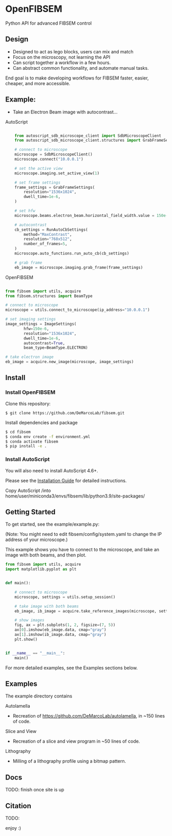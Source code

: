 # OpenFIBSEM
Python API for advanced FIBSEM control

## Design
- Designed to act as lego blocks, users can mix and match
- Focus on the microscopy, not learning the API
- Can script together a workflow in a few hours. 
- Can abstract common functionality, and automate manual tasks.

End goal is to make developing workflows for FIBSEM faster, easier, cheaper, and more accessible. 

## Example:
- Take an Electron Beam image with autocontrast...

AutoScript

```python

    from autoscript_sdb_microscope_client import SdbMicroscopeClient
    from autoscript_sdb_microscope_client.structures import GrabFrameSettings, RunAutoCbSettings

    # connect to microscope
    microscope = SdbMicroscopeClient()
    microscope.connect("10.0.0.1")

    # set the active view
    microscope.imaging.set_active_view(1)

    # set frame settings
    frame_settings = GrabFrameSettings(
        resolution="1536x1024",
        dwell_time=1e-6,
    )

    # set hfw
    microscope.beams.electron_beam.horizontal_field_width.value = 150e-6

    # autocontrast
    cb_settings = RunAutoCbSettings(
        method="MaxContrast",
        resolution="768x512",  
        number_of_frames=5,
    )
    microscope.auto_functions.run_auto_cb(cb_settings)

    # grab frame
    eb_image = microscope.imaging.grab_frame(frame_settings)

```


OpenFIBSEM

```python

from fibsem import utils, acquire
from fibsem.structures import BeamType

# connect to microscope
microscope = utils.connect_to_microscope(ip_address="10.0.0.1")

# set imaging settings
image_settings = ImageSettings(
        hfw=150e-6, 
        resolution="1536x1024",
        dwell_time=1e-6, 
        autocontrast=True, 
        beam_type=BeamType.ELECTRON)

# take electron image
eb_image = acquire.new_image(microscope, image_settings)

```
## Install

### Install OpenFIBSEM
Clone this repository: 

```
$ git clone https://github.com/DeMarcoLab/fibsem.git
```

Install dependencies and package
```bash
$ cd fibsem
$ conda env create -f environment.yml
$ conda activate fibsem
$ pip install -e .

```

### Install AutoScript
You will also need to install AutoScript 4.6+. 

Please see the [Installation Guide](INSTALLATION.md) for detailed instructions.

Copy AutoScript /into home/user/miniconda3/envs/fibsem/lib/python3.9/site-packages/


## Getting Started

To get started, see the example/example.py:

(Note: You might need to edit fibsem/config/system.yaml to change the IP address of your microscope.)

This example shows you have to connect to the microscope, and take an image with both beams, and then plot.

```python
from fibsem import utils, acquire
import matplotlib.pyplot as plt


def main():

    # connect to microscope
    microscope, settings = utils.setup_session()

    # take image with both beams
    eb_image, ib_image = acquire.take_reference_images(microscope, settings.image)

    # show images
    fig, ax = plt.subplots(1, 2, figsize=(7, 5))
    ax[0].imshow(eb_image.data, cmap="gray")
    ax[1].imshow(ib_image.data, cmap="gray")
    plt.show()


if __name__ == "__main__":
    main()


```

For more detailed examples, see the Examples sections below.


## Examples

The example directory contains 

Autolamella
- Recreation of https://github.com/DeMarcoLab/autolamella, in ~150 lines of code.

Slice and View
- Recreation of a slice and view program in ~50 lines of code.

Lithography
- Milling of a lithography profile using a bitmap pattern.


## Docs

TODO: finish once site is up


## Citation

TODO:


enjoy :)